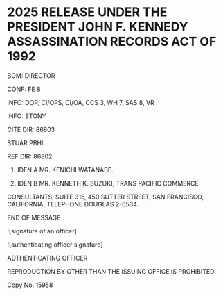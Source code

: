# 2025 RELEASE UNDER THE PRESIDENT JOHN F. KENNEDY ASSASSINATION RECORDS ACT OF 1992

BOM: DIRECTOR

CONF: FE 8

INFO: DOP, CI/OPS, CI/OA, CCS 3, WH 7, SAS 8, VR

INFO: STONY

CITE DIR: 86803

STUAR PBHI

REF DIR: 86802

1. IDEN A MR. KENICHI WATANABE.

2. IDEN B MR. KENNETH K. SUZUKI, TRANS PACIFIC COMMERCE

CONSULTANTS, SUITE 315, 450 SUTTER STREET, SAN FRANCISCO, CALIFORNIA. TELEPHONE DOUGLAS 2-6534.

END OF MESSAGE

![signature of an officer]

![authenticating officer signature]

ADTHENTICATING OFFICER

REPRODUCTION BY OTHER THAN THE ISSUING OFFICE IS PROHIBITED.

Copy No.
15958
